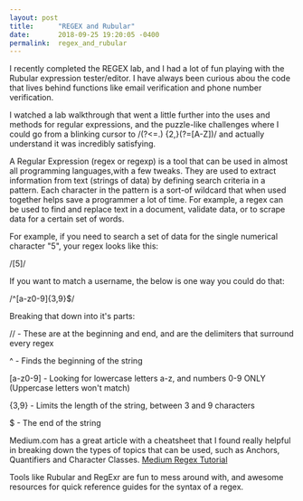 ```yaml
---
layout: post
title:      "REGEX and Rubular"
date:       2018-09-25 19:20:05 -0400
permalink:  regex_and_rubular
---
```



I recently completed the REGEX lab, and I had a lot of fun playing with the Rubular expression tester/editor. I have always been curious abou the code that lives behind functions like email verification and phone number verification. 

I watched a lab walkthrough that went a little further into the uses and methods for regular expressions, and the puzzle-like challenges where I could go from a blinking cursor to /(?<=\.) {2,}(?=[A-Z])/ and actually understand it was incredibly satisfying.

A Regular Expression (regex or regexp) is a tool that can be used in almost all programming languages,with a few tweaks. They are used to extract information from text (strings of data) by defining search criteria in a pattern. Each character in the pattern is a sort-of wildcard that when used together helps save a programmer a lot of time. For example, a regex can be used to find and replace text in a document, validate data, or to scrape data for a certain set of words.

For example, if you need to search a set of data for the single numerical character "5", your regex looks like this:

/[5]/

If you want to match a username, the below is one way you could do that:

/^[a-z0-9]{3,9}$/

Breaking that down into it's parts:

// - These are at the beginning and end, and are the delimiters that surround every regex

^ -  Finds the beginning of the string

[a-z0-9] - Looking for lowercase letters a-z, and numbers 0-9 ONLY (Uppercase letters won't match)

{3,9} - Limits the length of the string, between 3 and 9 characters

$ - The end of the string

Medium.com has a great article with a cheatsheet that I found really helpful in breaking down the types of topics that can be used, such as Anchors, Quantifiers and Character Classes. <a href="https://medium.com/factory-mind/regex-tutorial-a-simple-cheatsheet-by-examples-649dc1c3f285"> Medium Regex Tutorial </a>

Tools like Rubular and RegExr are fun to mess around with, and awesome resources for quick reference guides for the syntax of a regex.

